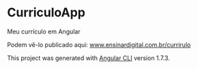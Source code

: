 
# CurriculoApp

Meu currículo em Angular

Podem vê-lo publicado aqui: www.ensinardigital.com.br/currirulo

This project was generated with [Angular CLI](https://github.com/angular/angular-cli) version 1.7.3.
